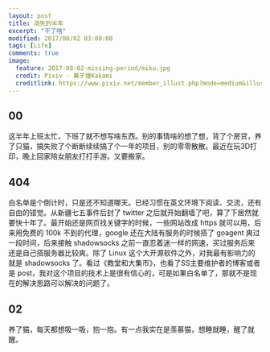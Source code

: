 ```yaml
---
layout: post
title: 消失的半年
excerpt: "干了啥"
modified: 2017/08/02 03:08:00
tags: [Life]
comments: true
image:
  feature: 2017-08-02-missing-period/miku.jpg
  credit: Pixiv - 菓子狸Kakami
  creditlink: https://www.pixiv.net/member_illust.php?mode=medium&illust_id=64117583
---
```


## 00

这半年上班太忙，下班了就不想写啥东西。别的事情啥的想了想，背了个房贷，养了只猫，搞失败了个断断续续搞了个一年的项目，别的零零散散。最近在玩3D打印，晚上回家陪女朋友打打手游。又要搬家。

## 404

白名单是个倒计时，只是还不知道哪天。已经习惯在英文环境下阅读、交流，还有自由的错觉。从新疆七五事件后封了 twitter 之后就开始翻墙了吧，算了下居然就要快十年了。最开始还是网页找关键字的时候，一些网站改成 https 就可以用，后来用免费的 100k 不到的代理，google 还在大陆有服务的时候搭了 goagent 爽过一段时间，后来接触 shadowsocks 之前一直忍着迷一样的网速，买过服务后来还是自己搭服务器比较爽。除了 Linux 这个大开源软件之外，对我最有影响力的就是 shadowsocks 了。看过《教堂和大集市》，也看了SS主要维护者的博客或者是 post，我对这个项目的技术上是很有信心的，可是如果白名单了，那就不是现在的解决思路可以解决的问题了。

## 02

养了猫，每天都想吸一吸，抱一抱。有一点我实在是羡慕猫，想睡就睡，醒了就醒。